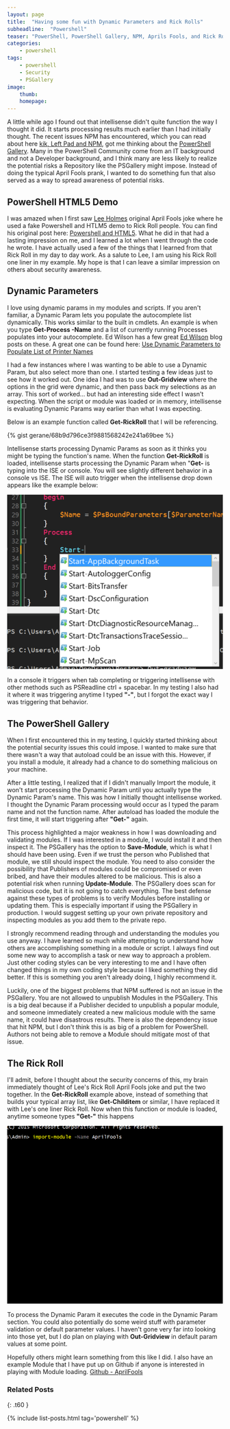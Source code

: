 ```yaml
---
layout: page
title:  "Having some fun with Dynamic Parameters and Rick Rolls"
subheadline:  "Powershell"
teaser: "PowerShell, PowerShell Gallery, NPM, Aprils Fools, and Rick Rolls"
categories:
    - powershell
tags:
    - powershell
    - Security
    - PSGallery
image:
    thumb:
    homepage:
---
```

A little while ago I found out that intellisense didn't quite function the way I thought it did. It starts processing results much earlier than I had initially thought. The recent issues NPM has encountered, which you can read about here [kik, Left Pad and NPM][2556ad65], got me thinking about the [PowerShell Gallery][83a06856]. Many in the PowerShell Community come from an IT background and not a Developer background, and I think many are less likely to realize the potential risks a Repository like the PSGallery might impose. Instead of doing the typical April Fools prank, I wanted to do something fun that also served as a way to spread awareness of potential risks.

## PowerShell HTML5 Demo

I was amazed when I first saw [Lee Holmes][6a5d6173] original April Fools joke where he used a fake Powershell and HTLM5 demo to Rick Roll people. You can find his original post here: [Powershell and HTML5][5c4b4685]. What he did in that had a lasting impression on me, and I learned a lot when I went through the code he wrote. I have actually used a few of the things that I learned from that Rick Roll in my day to day work. As a salute to Lee, I am using his Rick Roll one liner in my example. My hope is that I can leave a similar impression on others about security awareness.

## Dynamic Parameters

I love using dynamic params in my modules and scripts. If you aren't familiar, a Dynamic Param lets you populate the autocomplete list dynamically. This works similar to the built in cmdlets. An example is when you type **Get-Process -Name** and a list of currently running Processes populates into your autocomplete. Ed Wilson has a few great [Ed Wilson][774eaec8] blog posts on these. A great one can be found here: [Use Dynamic Parameters to Populate List of Printer Names][e1883aa4]

I had a few instances where I was wanting to be able to use a Dynamic Param, but also select more than one. I started testing a few ideas just to see how it worked out. One idea I had was to use **Out-Gridview** where the options in the grid were dynamic, and then pass back my selections as an array. This sort of worked... but had an interesting side effect I wasn't expecting. When the script or module was loaded or in memory, intellisense is evaluating Dynamic Params way earlier than what I was expecting.

Below is an example function called **Get-RickRoll** that I will be referencing.


{% gist gerane/68b9d796ce3f9881568242e241a69bee %}


Intellisense starts processing Dynamic Params as soon as it thinks you might be typing the function's name. When the function **Get-RickRoll** is loaded, intellisense starts processing the Dynamic Param when "**Get-** is typing into the ISE or console. You will see slightly different behavior in a console vs ISE. The ISE will auto trigger when the intellisense drop down appears like the example below:


![ISE Example](/images/2016/04/isedropdown.png)


In a console it triggers when tab completing or triggering intellisense with other methods such as PSReadline ctrl + spacebar. In my testing I also had it where it was triggering anytime I typed **"-"**, but I forgot the exact way I was triggering that behavior.

## The PowerShell Gallery

When I first encountered this in my testing, I quickly started thinking about the potential security issues this could impose. I wanted to make sure that there wasn't a way that autoload could be an issue with this. However, if you install a module, it already had a chance to do something malicious on your machine.

After a little testing, I realized that if I didn't manually Import the module, it won't start processing the Dynamic Param until you actually type the Dynamic Param's name. This was how I initially thought intellisense worked. I thought the Dynamic Param processing would occur as I typed the param name and not the function name. After autoload has loaded the module the first time, it will start triggering after **"Get-"** again.

This process highlighted a major weakness in how I was downloading and validating modules. If I was interested in a module, I would install it and then inspect it. The PSGallery has the option to **Save-Module**, which is what I should have been using. Even if we trust the person who Published that module, we still should inspect the module. You need to also consider the possibility that Publishers of modules could be compromised or even bribed, and have their modules altered to be malicious. This is also a potential risk when running **Update-Module**. The PSGallery does scan for malicious code, but it is not going to catch everything. The best defense against these types of problems is to verify Modules before installing or updating them. This is especially important if using the PSGallery in production. I would suggest setting up your own private repository and inspecting modules as you add them to the private repo.

I strongly recommend reading through and understanding the modules you use anyway. I have learned so much while attempting to understand how others are accomplishing something in a module or script. I always find out some new way to accomplish a task or new way to approach a problem. Just other coding styles can be very interesting to me and I have often changed things in my own coding style because I liked something they did better. If this is something you aren't already doing, I highly recommend it.

Luckily, one of the biggest problems that NPM suffered is not an issue in the PSGallery. You are not allowed to unpublish Modules in the PSGallery. This is a big deal because if a Publisher decided to unpublish a popular module, and someone immediately created a new malicious module with the same name, it could have disastrous results. There is also the dependency issue that hit NPM, but I don't think this is as big of a problem for PowerShell. Authors not being able to remove a Module should mitigate most of that issue.

## The Rick Roll

I'll admit, before I thought about the security concerns of this, my brain immediately thought of Lee's Rick Roll April Fools joke and put the two together. In the **Get-RickRoll** example above, instead of something that builds your typical array list, like **Get-Childitem** or similar, I have replaced it with Lee's one liner Rick Roll. Now when this function or module is loaded, anytime someone types **"Get-"** this happens


![Rick Roll](/images/2016/04/AprilFools.gif)


To process the Dynamic Param it executes the code in the Dynamic Param section. You could also potentially do some weird stuff with parameter validation or default parameter values. I haven't gone very far into looking into those yet, but I do plan on playing with **Out-Gridview** in default param values at some point.

Hopefully others might learn something from this like I did. I also have an example Module that I have put up on Github if anyone is interested in playing with Module loading. [Github - AprilFools][39917991]

  [2556ad65]: http://blog.npmjs.org/post/141577284765/kik-left-pad-and-npm "kik, Left Pad and NPM"
  [83a06856]: https://www.powershellgallery.com/ "PowerShell Gallery"
  [6a5d6173]: https://twitter.com/Lee_Holmes "Lee Holmes"
  [5c4b4685]: http://www.leeholmes.com/blog/2011/04/01/powershell-and-html5/ "Powershell and HTML5"
  [774eaec8]: https://twitter.com/ScriptingGuys "Ed Wilson - The Scripting Guy"
  [e1883aa4]: https://blogs.technet.microsoft.com/heyscriptingguy/2014/03/21/use-dynamic-parameters-to-populate-list-of-printer-names/ "Use Dynamic Parameters to Populate List of Printer Names"
  [39917991]: https://github.com/gerane/AprilFools "Github - AprilFools"


### Related Posts
{: .t60 }

{% include list-posts.html tag='powershell' %}
